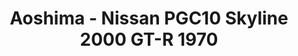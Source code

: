 ---
layout: product
title: "Aoshima - Nissan PGC10 Skyline 2000 GT-R 1970"
price: "TBA" 
desc: "N/A"
img_path: "/assets/img/AO53461.jpg"
brand: "N/A"
available: false
special_offer: false
new: false
soon: false
cat: "010000"
subcat: "013700"
subsubcat: "0N/A"
sifra: "AO53461"
popular: true
---